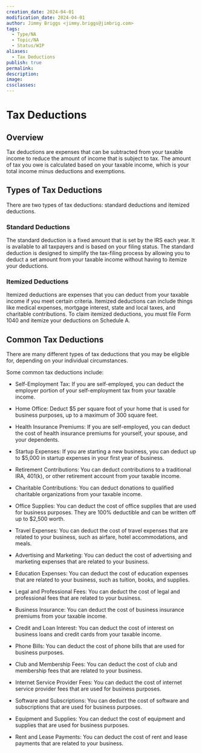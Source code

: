 ```yaml
---
creation_date: 2024-04-01
modification_date: 2024-04-01
author: Jimmy Briggs <jimmy.briggs@jimbrig.com>
tags:
  - Type/NA
  - Topic/NA
  - Status/WIP
aliases:
  - Tax Deductions
publish: true
permalink:
description:
image:
cssclasses:
---
```


# Tax Deductions

## Overview

Tax deductions are expenses that can be subtracted from your taxable income to reduce the amount of income that is subject to tax. The amount of tax you owe is calculated based on your taxable income, which is your total income minus deductions and exemptions.

## Types of Tax Deductions

There are two types of tax deductions: standard deductions and itemized deductions.

### Standard Deductions

The standard deduction is a fixed amount that is set by the IRS each year. It is available to all taxpayers and is based on your filing status. The standard deduction is designed to simplify the tax-filing process by allowing you to deduct a set amount from your taxable income without having to itemize your deductions.

### Itemized Deductions

Itemized deductions are expenses that you can deduct from your taxable income if you meet certain criteria. Itemized deductions can include things like medical expenses, mortgage interest, state and local taxes, and charitable contributions. To claim itemized deductions, you must file Form 1040 and itemize your deductions on Schedule A.

## Common Tax Deductions

There are many different types of tax deductions that you may be eligible for, depending on your individual circumstances.

Some common tax deductions include:

- Self-Employment Tax: If you are self-employed, you can deduct the employer portion of your self-employment tax from your taxable income.

- Home Office: Deduct $5 per square foot of your home that is used for business purposes, up to a maximum of 300 square feet.

- Health Insurance Premiums: If you are self-employed, you can deduct the cost of health insurance premiums for yourself, your spouse, and your dependents.

- Startup Expenses: If you are starting a new business, you can deduct up to $5,000 in startup expenses in your first year of business.

- Retirement Contributions: You can deduct contributions to a traditional IRA, 401(k), or other retirement account from your taxable income.

- Charitable Contributions: You can deduct donations to qualified charitable organizations from your taxable income.

- Office Supplies: You can deduct the cost of office supplies that are used for business purposes. They are 100% deductible and can be written off up to $2,500 worth.

- Travel Expenses: You can deduct the cost of travel expenses that are related to your business, such as airfare, hotel accommodations, and meals.

- Advertising and Marketing: You can deduct the cost of advertising and marketing expenses that are related to your business.

- Education Expenses: You can deduct the cost of education expenses that are related to your business, such as tuition, books, and supplies.

- Legal and Professional Fees: You can deduct the cost of legal and professional fees that are related to your business.

- Business Insurance: You can deduct the cost of business insurance premiums from your taxable income.

- Credit and Loan Interest: You can deduct the cost of interest on business loans and credit cards from your taxable income.

- Phone Bills: You can deduct the cost of phone bills that are used for business purposes.

- Club and Membership Fees: You can deduct the cost of club and membership fees that are related to your business.

- Internet Service Provider Fees: You can deduct the cost of internet service provider fees that are used for business purposes.

- Software and Subscriptions: You can deduct the cost of software and subscriptions that are used for business purposes.

- Equipment and Supplies: You can deduct the cost of equipment and supplies that are used for business purposes.

- Rent and Lease Payments: You can deduct the cost of rent and lease payments that are related to your business.
